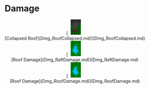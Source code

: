 # Damage  
<div style="display:inline-block"><div class="gamedatalist" style="text-align:center;min-width:150px;min-height:0px;"><div style="text-align:center;">[<div style="width:50px;display:inline-block;text-align:center"><img decoding="async" src="../wiki/Sprite/CollapsedRoof.png" href="a.md" style="max-width:50px;max-height:50px;"></div><br>[Collapsed Roof](Dmg_RoofCollapsed.md)](Dmg_RoofCollapsed.md)</div></div><div class="gamedatalist" style="text-align:center;min-width:150px;min-height:0px;"><div style="text-align:center;">[<div style="width:50px;display:inline-block;text-align:center"><img decoding="async" src="../wiki/Sprite/RoofDamage.png" href="a.md" style="max-width:50px;max-height:50px;"></div><br>[Roof Damage](Dmg_RaftDamage.md)](Dmg_RaftDamage.md)</div></div><div class="gamedatalist" style="text-align:center;min-width:150px;min-height:0px;"><div style="text-align:center;">[<div style="width:50px;display:inline-block;text-align:center"><img decoding="async" src="../wiki/Sprite/RoofDamage.png" href="a.md" style="max-width:50px;max-height:50px;"></div><br>[Roof Damage](Dmg_RoofDamage.md)](Dmg_RoofDamage.md)</div></div></div>  
  


<script>document.title="Damage - Card Survival Wiki";</script>